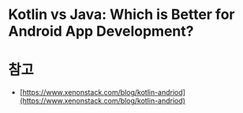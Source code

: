 # Kotlin vs Java: Which is Better for Android App Development?



# 참고

- [https://www.xenonstack.com/blog/kotlin-andriod](https://www.xenonstack.com/blog/kotlin-andriod)
